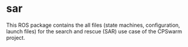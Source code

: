 # sar

This ROS package contains the all files (state machines, configuration, launch files) for the search and rescue (SAR) use case of the CPSwarm project.